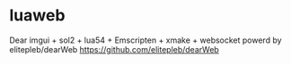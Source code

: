 # luaweb
Dear imgui + sol2 + lua54 + Emscripten + xmake + websocket
powerd by elitepleb/dearWeb   https://github.com/elitepleb/dearWeb
 